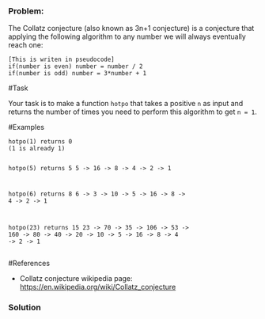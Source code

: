 ### Problem:
<p>The Collatz conjecture (also known as 3n+1 conjecture) is a conjecture that applying the following algorithm to any number we will always eventually reach one:</p>
<pre><code>[This is writen in pseudocode]
if(number is even) number = number / 2
if(number is odd) number = 3*number + 1</code></pre><p>#Task</p>
<p>Your task is to make a function <code>hotpo</code> that takes a positive <code>n</code> as input and returns the number of times you need to perform this algorithm to get <code>n = 1</code>.</p>
<p>#Examples</p>
<pre><code>hotpo(1) returns 0
(1 is already 1)

hotpo(5) returns 5
5 -&gt; 16 -&gt; 8 -&gt; 4 -&gt; 2 -&gt; 1

hotpo(6) returns 8
6 -&gt; 3 -&gt; 10 -&gt; 5 -&gt; 16 -&gt; 8 -&gt; 4 -&gt; 2 -&gt; 1

hotpo(23) returns 15
23 -&gt; 70 -&gt; 35 -&gt; 106 -&gt; 53 -&gt; 160 -&gt; 80 -&gt; 40 -&gt; 20 -&gt; 10 -&gt; 5 -&gt; 16 -&gt; 8 -&gt; 4 -&gt; 2 -&gt; 1</code></pre><p>#References</p>
<ul>
<li>Collatz conjecture wikipedia page: <a href="https://en.wikipedia.org/wiki/Collatz_conjecture" target="_blank">https://en.wikipedia.org/wiki/Collatz_conjecture</a></li>
</ul>

### Solution